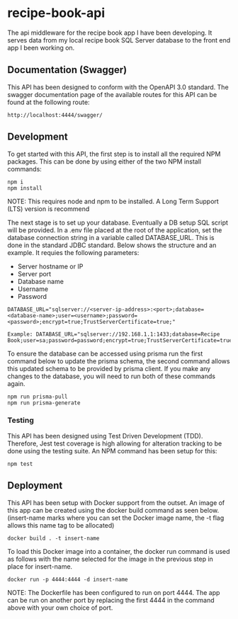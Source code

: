 # recipe-book-api

The api middleware for the recipe book app I have been developing. It serves data from my local recipe book SQL Server database to the front end app I been working on.

## Documentation (Swagger)

This API has been designed to conform with the OpenAPI 3.0 standard. The swagger documentation page of the available routes for this API can be found at the following route:

```
http://localhost:4444/swagger/
```

## Development

To get started with this API, the first step is to install all the required NPM packages. This can be done by using either of the two NPM install commands:

```
npm i
npm install
```

NOTE: This requires node and npm to be installed. A Long Term Support (LTS) version is recommend

The next stage is to set up your database. Eventually a DB setup SQL script will be provided. In a .env file placed at the root of the application, set the database connection string in a variable called DATABASE_URL. This is done in the standard JDBC standard. Below shows the structure and an example. It requies the following parameters:

- Server hostname or IP
- Server port
- Database name
- Username
- Password

```
DATABASE_URL="sqlserver://<server-ip-address>:<port>;database=<database-name>;user=<username>;password=<password>;encrypt=true;TrustServerCertificate=true;"

Example: DATABASE_URL="sqlserver://192.168.1.1:1433;database=Recipe Book;user=sa;password=password;encrypt=true;TrustServerCertificate=true;"
```

To ensure the database can be accessed using prisma run the first command below to update the prisma schema, the second command allows this updated schema to be provided by prisma client. If you make any changes to the database, you will need to run both of these commands again.

```
npm run prisma-pull
npm run prisma-generate
```

### Testing

This API has been designed using Test Driven Development (TDD). Therefore, Jest test coverage is high allowing for alteration tracking to be done using the testing suite. An NPM command has been setup for this:

```
npm test
```

## Deployment

This API has been setup with Docker support from the outset. An image of this app can be created using the docker build command as seen below. (insert-name marks where you can set the Docker image name, the -t flag allows this name tag to be allocated)

```
docker build . -t insert-name
```

To load this Docker image into a container, the docker run command is used as follows with the name selected for the image in the previous step in place for insert-name.

```
docker run -p 4444:4444 -d insert-name
```

NOTE: The Dockerfile has been configured to run on port 4444. The app can be run on another port by replacing the first 4444 in the command above with your own choice of port.
